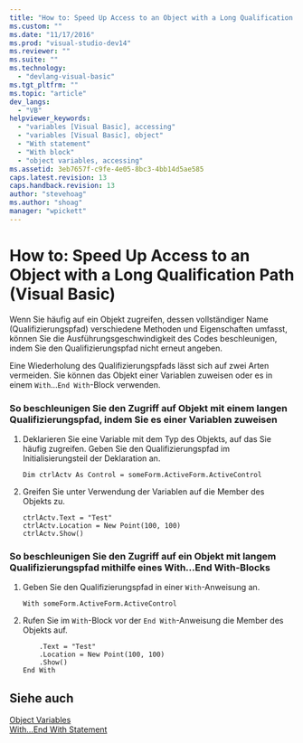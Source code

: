 ```yaml
---
title: "How to: Speed Up Access to an Object with a Long Qualification Path (Visual Basic) | Microsoft Docs"
ms.custom: ""
ms.date: "11/17/2016"
ms.prod: "visual-studio-dev14"
ms.reviewer: ""
ms.suite: ""
ms.technology: 
  - "devlang-visual-basic"
ms.tgt_pltfrm: ""
ms.topic: "article"
dev_langs: 
  - "VB"
helpviewer_keywords: 
  - "variables [Visual Basic], accessing"
  - "variables [Visual Basic], object"
  - "With statement"
  - "With block"
  - "object variables, accessing"
ms.assetid: 3eb7657f-c9fe-4e05-8bc3-4bb14d5ae585
caps.latest.revision: 13
caps.handback.revision: 13
author: "stevehoag"
ms.author: "shoag"
manager: "wpickett"
---
```

# How to: Speed Up Access to an Object with a Long Qualification Path (Visual Basic)
Wenn Sie häufig auf ein Objekt zugreifen, dessen vollständiger Name \(Qualifizierungspfad\) verschiedene Methoden und Eigenschaften umfasst, können Sie die Ausführungsgeschwindigkeit des Codes beschleunigen, indem Sie den Qualifizierungspfad nicht erneut angeben.  
  
 Eine Wiederholung des Qualifizierungspfads lässt sich auf zwei Arten vermeiden.  Sie können das Objekt einer Variablen zuweisen oder es in einem `With`...`End With`\-Block verwenden.  
  
### So beschleunigen Sie den Zugriff auf Objekt mit einem langen Qualifizierungspfad, indem Sie es einer Variablen zuweisen  
  
1.  Deklarieren Sie eine Variable mit dem Typ des Objekts, auf das Sie häufig zugreifen.  Geben Sie den Qualifizierungspfad im Initialisierungsteil der Deklaration an.  
  
    ```  
    Dim ctrlActv As Control = someForm.ActiveForm.ActiveControl  
    ```  
  
2.  Greifen Sie unter Verwendung der Variablen auf die Member des Objekts zu.  
  
    ```  
    ctrlActv.Text = "Test"  
    ctrlActv.Location = New Point(100, 100)  
    ctrlActv.Show()  
    ```  
  
### So beschleunigen Sie den Zugriff auf ein Objekt mit langem Qualifizierungspfad mithilfe eines With...End With\-Blocks  
  
1.  Geben Sie den Qualifizierungspfad in einer `With`\-Anweisung an.  
  
    ```  
    With someForm.ActiveForm.ActiveControl  
    ```  
  
2.  Rufen Sie im `With`\-Block vor der `End With`\-Anweisung die Member des Objekts auf.  
  
    ```  
        .Text = "Test"  
        .Location = New Point(100, 100)  
        .Show()  
    End With  
    ```  
  
## Siehe auch  
 [Object Variables](../../../../visual-basic/programming-guide/language-features/variables/object-variables.md)   
 [With...End With Statement](../../../../visual-basic/language-reference/statements/with-end-with-statement.md)